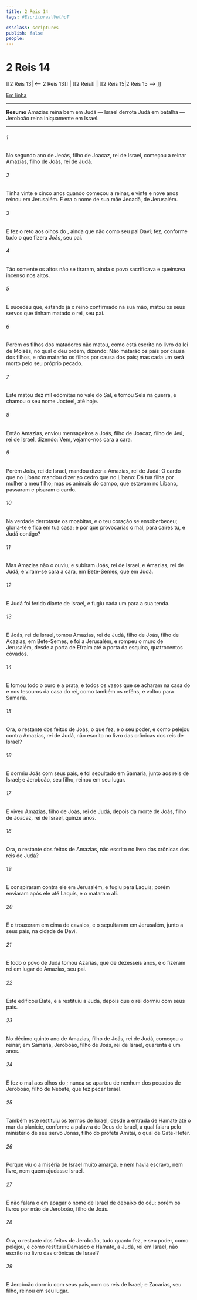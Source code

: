 ```yaml
---
title: 2 Reis 14
tags: #Escrituras\VelhoT

cssclass: scriptures
publish: false
people:
---
```


# 2 Reis 14
[[2 Reis 13| <-- 2 Reis 13]] | [[2 Reis]] | [[2 Reis 15|2 Reis 15 --> ]]

[Em linha](https://churchofjesuschrist.org/study/scriptures/ot/2-kgs/14?lang=por)

---
__Resumo__
Amazias reina bem em Judá — Israel derrota Judá em batalha — Jeroboão reina iniquamente em Israel.

---
###### 1 
No segundo ano de Jeoás, filho de Joacaz, rei de Israel, começou a reinar Amazias, filho de Joás, rei de Judá.

###### 2 
Tinha vinte e cinco anos quando começou a reinar, e vinte e nove anos reinou em Jerusalém. E era o nome de sua mãe Jeoadã, de Jerusalém.

###### 3 
E fez o  reto aos olhos do , ainda que não como seu pai Davi; fez,  conforme tudo o que fizera Joás, seu pai.

###### 4 
Tão somente os altos não se tiraram,  ainda o povo sacrificava e queimava incenso nos altos.

###### 5 
E sucedeu que, estando já o reino confirmado na sua mão, matou os seus servos que tinham matado o rei, seu pai.

###### 6 
Porém os filhos dos matadores não matou, como está escrito no livro da lei de Moisés, no qual o  deu ordem, dizendo: Não matarão os pais por causa dos filhos, e não matarão os filhos por causa dos pais; mas cada um será morto pelo seu próprio pecado.

###### 7 
Este matou dez mil edomitas no vale do Sal, e tomou Sela na guerra, e chamou o seu nome Jocteel, até  hoje.

###### 8 
Então Amazias, enviou mensageiros a Joás, filho de Joacaz, filho de Jeú, rei de Israel, dizendo: Vem, vejamo-nos cara a cara.

###### 9 
Porém Joás, rei de Israel, mandou dizer a Amazias, rei de Judá: O cardo que  no Líbano mandou dizer ao cedro que  no Líbano: Dá tua filha por mulher a meu filho; mas os animais do campo, que estavam no Líbano, passaram e pisaram o cardo.

###### 10 
Na verdade derrotaste os moabitas, e o teu coração se ensoberbeceu; gloria-te  e fica em tua casa; e por que provocarias o mal, para caíres tu, e Judá contigo?

###### 11 
Mas Amazias não o ouviu; e subiram Joás, rei de Israel, e Amazias, rei de Judá, e viram-se cara a cara, em Bete-Semes, que  em Judá.

###### 12 
E Judá foi ferido diante de Israel, e fugiu cada um para a sua tenda.

###### 13 
E Joás, rei de Israel, tomou Amazias, rei de Judá, filho de Joás, filho de Acazias, em Bete-Semes, e foi a Jerusalém, e rompeu o muro de Jerusalém, desde a porta de Efraim até a porta da esquina, quatrocentos côvados.

###### 14 
E tomou todo o ouro e a prata, e todos os vasos que se acharam na casa do  e nos tesouros da casa do rei, como também os reféns, e voltou para Samaria.

###### 15 
Ora, o restante dos feitos de Joás, o que fez, e o seu poder, e como pelejou contra Amazias, rei de Judá,  não  escrito no livro das crônicas dos reis de Israel?

###### 16 
E dormiu Joás com seus pais, e foi sepultado em Samaria, junto aos reis de Israel; e Jeroboão, seu filho, reinou em seu lugar.

###### 17 
E viveu Amazias, filho de Joás, rei de Judá, depois da morte de Joás, filho de Joacaz, rei de Israel, quinze anos.

###### 18 
Ora, o restante dos feitos de Amazias,  não  escrito no livro das crônicas dos reis de Judá?

###### 19 
E conspiraram contra ele em Jerusalém, e fugiu para Laquis; porém enviaram  após ele até Laquis, e o mataram ali.

###### 20 
E o trouxeram em cima de cavalos, e o sepultaram em Jerusalém, junto a seus pais, na cidade de Davi.

###### 21 
E todo o povo de Judá tomou Azarias, que  de dezesseis anos, e o fizeram rei em lugar de Amazias, seu pai.

###### 22 
Este edificou Elate, e a restituiu a Judá, depois que o rei dormiu com seus pais.

###### 23 
No décimo quinto ano de Amazias, filho de Joás, rei de Judá, começou a reinar, em Samaria, Jeroboão, filho de Joás, rei de Israel,  quarenta e um anos.

###### 24 
E fez o  mal aos olhos do ; nunca se apartou de nenhum dos pecados de Jeroboão, filho de Nebate, que fez pecar Israel.

###### 25 
Também este restituiu os termos de Israel, desde a entrada de Hamate até o mar da planície, conforme a palavra do  Deus de Israel, a qual falara pelo ministério de seu servo Jonas, filho do profeta Amitai, o qual  de Gate-Hefer.

###### 26 
Porque viu o   a miséria de Israel  muito amarga, e  nem havia escravo, nem livre, nem quem ajudasse Israel.

###### 27 
E  não falara o  em apagar o nome de Israel de debaixo do céu; porém os livrou por mão de Jeroboão, filho de Joás.

###### 28 
Ora, o restante dos feitos de Jeroboão, tudo quanto fez, e seu poder, como pelejou, e como restituiu Damasco e Hamate,  a Judá,  rei em Israel,  não  escrito no livro das crônicas de Israel?

###### 29 
E Jeroboão dormiu com seus pais, com os reis de Israel; e Zacarias, seu filho, reinou em seu lugar.

